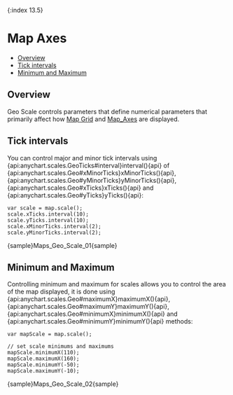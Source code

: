 {:index 13.5}
# Map Axes

* [Overview](#overview)
* [Tick intervals](#tick_intervals)
* [Minimum and Maximum](#minimum_and_maximum)

## Overview

Geo Scale controls parameters that define numerical parameters that primarily affect how [Map Grid](Map_Grid) and [Map_Axes](Map_Axes) are displayed.

## Tick intervals

You can control major and minor tick intervals using {api:anychart.scales.GeoTicks#interval}interval(){api} of {api:anychart.scales.Geo#xMinorTicks}xMinorTicks(){api}, {api:anychart.scales.Geo#yMinorTicks}yMinorTicks(){api}, {api:anychart.scales.Geo#xTicks}xTicks(){api} and {api:anychart.scales.Geo#yTicks}yTicks(){api}: 

```
var scale = map.scale();
scale.xTicks.interval(10);
scale.yTicks.interval(10);
scale.xMinorTicks.interval(2);
scale.yMinorTicks.interval(2);
```

{sample}Maps\_Geo\_Scale\_01{sample}

## Minimum and Maximum

Controlling minimum and maximum for scales allows you to control the area of the map displayed, it is done using {api:anychart.scales.Geo#maximumX}maximumX(){api}, {api:anychart.scales.Geo#maximumY}maximumY(){api}, {api:anychart.scales.Geo#minimumX}minimumX(){api} and {api:anychart.scales.Geo#minimumY}minimumY(){api} methods:

```
var mapScale = map.scale();

// set scale minimums and maximums
mapScale.minimumX(110);
mapScale.maximumX(160);
mapScale.minimumY(-50);
mapScale.maximumY(-10);
```

{sample}Maps\_Geo\_Scale\_02{sample}
